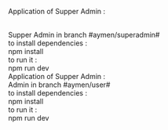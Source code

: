 Application of Supper Admin :

<br />
Supper Admin in branch #aymen/superadmin#
<br />
to install dependencies :
<br />
npm install 
<br />
to run it :
<br />
npm run dev 

<br />
Application of Supper Admin :

<br />
Admin in branch #aymen/user#
<br />
to install dependencies :
<br />
npm install 
<br />
to run it :
<br />
npm run dev 
